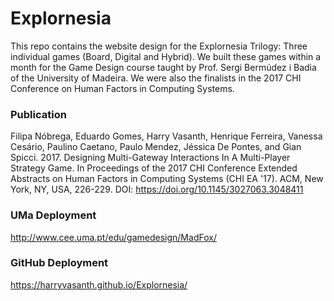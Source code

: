 # Explornesia
This repo contains the website design for the Explornesia Trilogy: Three individual games (Board, Digital and Hybrid).
We built these games within a month for the Game Design course taught by Prof. Sergi Bermúdez i Badia of the University of Madeira.
We were also the finalists in the 2017 CHI Conference on Human Factors in Computing Systems.

### Publication
Filipa Nóbrega, Eduardo Gomes, Harry Vasanth, Henrique Ferreira, Vanessa Cesário, Paulino Caetano, Paulo Mendez, Jéssica De Pontes, and Gian Spicci. 2017. Designing Multi-Gateway Interactions In A Multi-Player Strategy Game. In Proceedings of the 2017 CHI Conference Extended Abstracts on Human Factors in Computing Systems (CHI EA '17). ACM, New York, NY, USA, 226-229. DOI: https://doi.org/10.1145/3027063.3048411

### UMa Deployment
http://www.cee.uma.pt/edu/gamedesign/MadFox/

### GitHub Deployment
https://harryvasanth.github.io/Explornesia/

